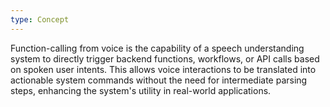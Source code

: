 ```yaml
---
type: Concept
---
```


Function-calling from voice is the capability of a speech understanding system to directly trigger backend functions, workflows, or API calls based on spoken user intents. This allows voice interactions to be translated into actionable system commands without the need for intermediate parsing steps, enhancing the system's utility in real-world applications.